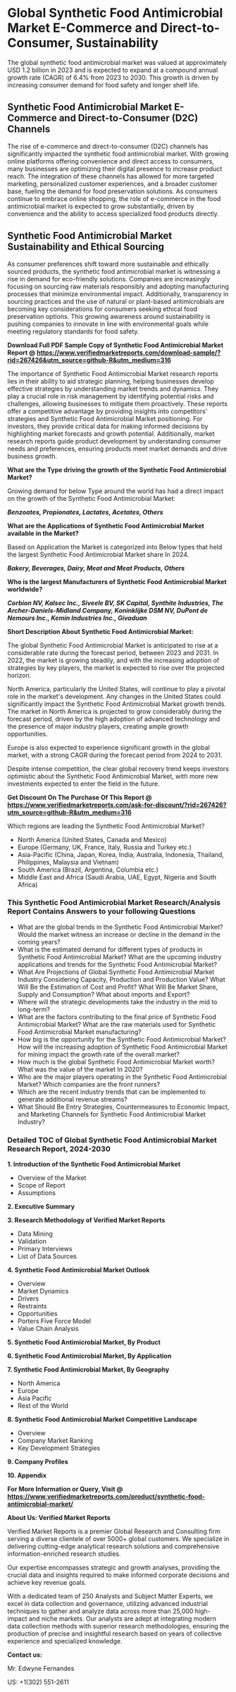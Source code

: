 <h1>Global Synthetic Food Antimicrobial Market E-Commerce and Direct-to-Consumer, Sustainability</h1><p class=""><p>The global synthetic food antimicrobial market was valued at approximately USD 1.2 billion in 2023 and is expected to expand at a compound annual growth rate (CAGR) of 6.4% from 2023 to 2030. This growth is driven by increasing consumer demand for food safety and longer shelf life.</p><h2>Synthetic Food Antimicrobial Market E-Commerce and Direct-to-Consumer (D2C) Channels</h2><p>The rise of e-commerce and direct-to-consumer (D2C) channels has significantly impacted the synthetic food antimicrobial market. With growing online platforms offering convenience and direct access to consumers, many businesses are optimizing their digital presence to increase product reach. The integration of these channels has allowed for more targeted marketing, personalized customer experiences, and a broader customer base, fueling the demand for food preservation solutions. As consumers continue to embrace online shopping, the role of e-commerce in the food antimicrobial market is expected to grow substantially, driven by convenience and the ability to access specialized food products directly.</p><h2>Synthetic Food Antimicrobial Market Sustainability and Ethical Sourcing</h2><p>As consumer preferences shift toward more sustainable and ethically sourced products, the synthetic food antimicrobial market is witnessing a rise in demand for eco-friendly solutions. Companies are increasingly focusing on sourcing raw materials responsibly and adopting manufacturing processes that minimize environmental impact. Additionally, transparency in sourcing practices and the use of natural or plant-based antimicrobials are becoming key considerations for consumers seeking ethical food preservation options. This growing awareness around sustainability is pushing companies to innovate in line with environmental goals while meeting regulatory standards for food safety.</p></p><p class=""><strong>Download Full PDF Sample Copy of Synthetic Food Antimicrobial Market Report @ <a href="https://www.verifiedmarketreports.com/download-sample/?rid=267426&utm_source=github-R&utm_medium=316" target="_blank">https://www.verifiedmarketreports.com/download-sample/?rid=267426&utm_source=github-R&utm_medium=316</a></strong></p><p>The importance of&nbsp;Synthetic Food Antimicrobial Market research reports lies in their ability to aid strategic planning, helping businesses develop effective strategies by understanding market trends and dynamics. They play a crucial role in risk management by identifying potential risks and challenges, allowing businesses to mitigate them proactively. These reports offer a competitive advantage by providing insights into competitors' strategies and Synthetic Food Antimicrobial Market positioning. For investors, they provide critical data for making informed decisions by highlighting market forecasts and growth potential. Additionally, market research reports guide product development by understanding consumer needs and preferences, ensuring products meet market demands and drive business growth.</p><p><strong>What are the&nbsp;Type driving the growth of the Synthetic Food Antimicrobial Market?</strong></p><p id="" class="">Growing demand for below Type around the world has had a direct impact on the growth of the Synthetic Food Antimicrobial Market:</p><p class=""><em><strong>Benzoates, Propionates, Lactates, Acetates, Others</strong></em></p><p class=""><strong>What are the&nbsp;Applications&nbsp;of Synthetic Food Antimicrobial Market available in the Market?</strong></p><p id="" class="">Based on Application the Market is categorized into Below types that held the largest Synthetic Food Antimicrobial Market share In 2024.</p><p class=""><em><strong>Bakery, Beverages, Dairy, Meat and Meat Products, Others</strong></em></p><p class=""><strong>Who is the largest Manufacturers of Synthetic Food Antimicrobial Market worldwide?</strong></p><p><em><strong>Corbion NV, Kalsec Inc., Siveele BV, SK Capital, Synthite Industries, The Archer-Daniels-Midland Company, Koninklijke DSM NV, DuPont de Nemours Inc., Kemin Industries Inc., Givaduan</strong></em></p><p id="" class=""><strong>Short Description About Synthetic Food Antimicrobial Market:</strong></p><p>The global Synthetic Food Antimicrobial Market is anticipated to rise at a considerable rate during the forecast period, between 2023 and 2031. In 2022, the market is growing steadily, and with the increasing adoption of strategies by key players, the market is expected to rise over the projected horizon.</p><p>North America, particularly the United States, will continue to play a pivotal role in the market's development. Any changes in the United States could significantly impact the Synthetic Food Antimicrobial Market growth trends. The market in North America is projected to grow considerably during the forecast period, driven by the high adoption of advanced technology and the presence of major industry players, creating ample growth opportunities.</p><p>Europe is also expected to experience significant growth in the global market, with a strong CAGR during the forecast period from 2024 to 2031.</p><p>Despite intense competition, the clear global recovery trend keeps investors optimistic about the Synthetic Food Antimicrobial Market, with more new investments expected to enter the field in the future.</p><p id="" class=""><strong>Get Discount On The Purchase Of This Report @ <a href="https://www.verifiedmarketreports.com/ask-for-discount/?rid=267426?utm_source=github-R&utm_medium=316" target="_blank">https://www.verifiedmarketreports.com/ask-for-discount/?rid=267426?utm_source=github-R&utm_medium=316</a></strong></p><p class="">Which regions are leading the Synthetic Food Antimicrobial Market?</p><ul><li>North America (United States, Canada and Mexico)</li><li>Europe (Germany, UK, France, Italy, Russia and Turkey etc.)</li><li>Asia-Pacific (China, Japan, Korea, India, Australia, Indonesia, Thailand, Philippines, Malaysia and Vietnam)</li><li>South America (Brazil, Argentina, Columbia etc.)</li><li>Middle East and Africa (Saudi Arabia, UAE, Egypt, Nigeria and South Africa)</li></ul><h3 id="" class="">This Synthetic Food Antimicrobial Market Research/Analysis Report Contains Answers to your following Questions</h3><ul><li>What are the global trends in the Synthetic Food Antimicrobial Market? Would the market witness an increase or decline in the demand in the coming years?</li><li>What is the estimated demand for different types of products in Synthetic Food Antimicrobial Market? What are the upcoming industry applications and trends for the Synthetic Food Antimicrobial Market?</li><li>What Are Projections of Global Synthetic Food Antimicrobial Market Industry Considering Capacity, Production and Production Value? What Will Be the Estimation of Cost and Profit? What Will Be Market Share, Supply and Consumption? What about imports and Export?</li><li>Where will the strategic developments take the industry in the mid to long-term?</li><li>What are the factors contributing to the final price of Synthetic Food Antimicrobial Market? What are the raw materials used for Synthetic Food Antimicrobial Market manufacturing?</li><li>How big is the opportunity for the Synthetic Food Antimicrobial Market? How will the increasing adoption of Synthetic Food Antimicrobial Market for mining impact the growth rate of the overall market?</li><li>How much is the global Synthetic Food Antimicrobial Market worth? What was the value of the market In 2020?</li><li>Who are the major players operating in the Synthetic Food Antimicrobial Market? Which companies are the front runners?</li><li>Which are the recent industry trends that can be implemented to generate additional revenue streams?</li><li>What Should Be Entry Strategies, Countermeasures to Economic Impact, and Marketing Channels for Synthetic Food Antimicrobial Market Industry?</li></ul><h3 id="" class="">Detailed TOC of Global Synthetic Food Antimicrobial Market Research Report, 2024-2030</h3><p id="" class=""><strong>1. Introduction of the Synthetic Food Antimicrobial Market</strong></p><ul><li>Overview of the Market</li><li>Scope of Report</li><li>Assumptions</li></ul><p id="" class=""><strong>2. Executive Summary</strong></p><p id="" class=""><strong>3. Research Methodology of Verified Market Reports</strong></p><ul><li>Data Mining</li><li>Validation</li><li>Primary Interviews</li><li>List of Data Sources</li></ul><p id="" class=""><strong>4. Synthetic Food Antimicrobial Market Outlook</strong></p><ul><li>Overview</li><li>Market Dynamics</li><li>Drivers</li><li>Restraints</li><li>Opportunities</li><li>Porters Five Force Model</li><li>Value Chain Analysis</li></ul><p id="" class=""><strong>5. Synthetic Food Antimicrobial Market, By Product</strong></p><p id="" class=""><strong>6. Synthetic Food Antimicrobial Market, By Application</strong></p><p id="" class=""><strong>7. Synthetic Food Antimicrobial Market, By Geography</strong></p><ul><li>North America</li><li>Europe</li><li>Asia Pacific</li><li>Rest of the World</li></ul><p id="" class=""><strong>8. Synthetic Food Antimicrobial Market Competitive Landscape</strong></p><ul><li>Overview</li><li>Company Market Ranking</li><li>Key Development Strategies</li></ul><p id="" class=""><strong>9. Company Profiles</strong></p><p id="" class=""><strong>10. Appendix</strong></p><p id="" class=""><strong>For More Information or Query, Visit @ <a href="https://www.verifiedmarketreports.com/product/synthetic-food-antimicrobial-market/" target="_blank">https://www.verifiedmarketreports.com/product/synthetic-food-antimicrobial-market/</a></strong></p><p id="" class=""><strong>About Us: Verified Market Reports</strong></p><p id="" class="">Verified Market Reports is a premier Global Research and Consulting firm serving a diverse clientele of over 5000+ global customers. We specialize in delivering cutting-edge analytical research solutions and comprehensive information-enriched research studies.</p><p id="" class="">Our expertise encompasses strategic and growth analyses, providing the crucial data and insights required to make informed corporate decisions and achieve key revenue goals.</p><p id="" class="">With a dedicated team of 250 Analysts and Subject Matter Experts, we excel in data collection and governance, utilizing advanced industrial techniques to gather and analyze data across more than 25,000 high-impact and niche markets. Our analysts are adept at integrating modern data collection methods with superior research methodologies, ensuring the production of precise and insightful research based on years of collective experience and specialized knowledge.</p><p id="" class=""><strong>Contact us:</strong></p><p id="" class="">Mr. Edwyne Fernandes</p><p id="" class="">US: +1(302) 551-2611</p>
